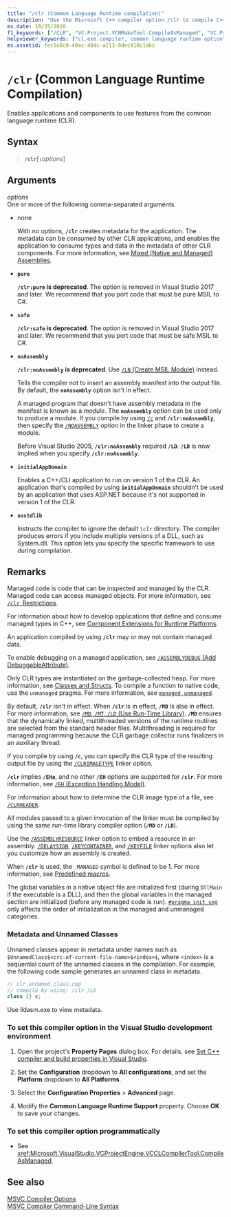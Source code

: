 ```yaml
---
title: "/clr (Common Language Runtime compilation)"
description: "Use the Microsoft C++ compiler option /clr to compile C++/CLI and C++ code as managed code."
ms.date: 10/25/2020
f1_keywords: ["/CLR", "VC.Project.VCNMakeTool.CompileAsManaged", "VC.Project.VCCLCompilerTool.CompileAsManaged"]
helpviewer_keywords: ["cl.exe compiler, common language runtime option", "-clr compiler option [C++]", "clr compiler option [C++]", "/clr compiler option [C++]", "Managed Extensions for C++, compiling", "common language runtime, /clr compiler option"]
ms.assetid: fec5a8c0-40ec-484c-a213-8dec918c1d6c
---
```

# `/clr` (Common Language Runtime Compilation)

Enables applications and components to use features from the common language runtime (CLR).

## Syntax

> **`/clr`**\[**`:`**_options_]

## Arguments

*options*\
One or more of the following comma-separated arguments.

- none

   With no options, **`/clr`** creates metadata for the application. The metadata can be consumed by other CLR applications, and enables the application to consume types and data in the metadata of other CLR components. For more information, see [Mixed (Native and Managed) Assemblies](../../dotnet/mixed-native-and-managed-assemblies.md).

- **`pure`**

   **`/clr:pure` is deprecated**. The option is removed in Visual Studio 2017 and later. We recommend that you port code that must be pure MSIL to C#.

- **`safe`**

   **`/clr:safe` is deprecated**. The option is removed in Visual Studio 2017 and later. We recommend that you port code that must be safe MSIL to C#.

- **`noAssembly`**

   **`/clr:noAssembly` is deprecated**. Use [`/LN` (Create MSIL Module)](ln-create-msil-module.md) instead.

   Tells the compiler not to insert an assembly manifest into the output file. By default, the **`noAssembly`** option isn't in effect.

   A managed program that doesn't have assembly metadata in the manifest is known as a *module*. The **`noAssembly`** option can be used only to produce a module. If you compile by using [`/c`](c-compile-without-linking.md) and **`/clr:noAssembly`**, then specify the [`/NOASSEMBLY`](noassembly-create-a-msil-module.md) option in the linker phase to create a module.

   Before Visual Studio 2005, **`/clr:noAssembly`** required **`/LD`**. **`/LD`** is now implied when you specify **`/clr:noAssembly`**.

- **`initialAppDomain`**

   Enables a C++/CLI application to run on version 1 of the CLR.  An application that's compiled by using **`initialAppDomain`** shouldn't be used by an application that uses ASP.NET because it's not supported in version 1 of the CLR.

- **`nostdlib`**

   Instructs the compiler to ignore the default *`\clr`* directory. The compiler produces errors if you include multiple versions of a DLL, such as System.dll. This option lets you specify the specific framework to use during compilation.

## Remarks

Managed code is code that can be inspected and managed by the CLR. Managed code can access managed objects. For more information, see [`/clr `Restrictions](clr-restrictions.md).

For information about how to develop applications that define and consume managed types in C++, see [Component Extensions for Runtime Platforms](../../extensions/component-extensions-for-runtime-platforms.md).

An application compiled by using **`/clr`** may or may not contain managed data.

To enable debugging on a managed application, see [`/ASSEMBLYDEBUG` (Add DebuggableAttribute)](assemblydebug-add-debuggableattribute.md).

Only CLR types are instantiated on the garbage-collected heap. For more information, see [Classes and Structs](../../extensions/classes-and-structs-cpp-component-extensions.md). To compile a function to native code, use the `unmanaged` pragma. For more information, see [`managed`, `unmanaged`](../../preprocessor/managed-unmanaged.md).

By default, **`/clr`** isn't in effect. When **`/clr`** is in effect, **`/MD`** is also in effect. For more information, see [`/MD`, `/MT`, `/LD` (Use Run-Time Library)](md-mt-ld-use-run-time-library.md). **`/MD`** ensures that the dynamically linked, multithreaded versions of the runtime routines are selected from the standard header files. Multithreading is required for managed programming because the CLR garbage collector runs finalizers in an auxiliary thread.

If you compile by using **`/c`**, you can specify the CLR type of the resulting output file by using the [`/CLRIMAGETYPE`](clrimagetype-specify-type-of-clr-image.md) linker option.

**`/clr`** implies **`/EHa`**, and no other **`/EH`** options are supported for **`/clr`**. For more information, see [`/EH` (Exception Handling Model)](eh-exception-handling-model.md).

For information about how to determine the CLR image type of a file, see [`/CLRHEADER`](clrheader.md).

All modules passed to a given invocation of the linker must be compiled by using the same run-time library compiler option (**`/MD`** or **`/LD`**).

Use the [`/ASSEMBLYRESOURCE`](assemblyresource-embed-a-managed-resource.md) linker option to embed a resource in an assembly. [`/DELAYSIGN`](delaysign-partially-sign-an-assembly.md), [`/KEYCONTAINER`](keycontainer-specify-a-key-container-to-sign-an-assembly.md), and [`/KEYFILE`](keyfile-specify-key-or-key-pair-to-sign-an-assembly.md) linker options also let you customize how an assembly is created.

When **`/clr`** is used, the `_MANAGED` symbol is defined to be 1. For more information, see [Predefined macros](../../preprocessor/predefined-macros.md).

The global variables in a native object file are initialized first (during `DllMain` if the executable is a DLL), and then the global variables in the managed section are initialized (before any managed code is run). [`#pragma init_seg`](../../preprocessor/init-seg.md) only affects the order of initialization in the managed and unmanaged categories.

### Metadata and Unnamed Classes

Unnamed classes appear in metadata under names such as  `$UnnamedClass$<crc-of-current-file-name>$<index>$`, where `<index>` is a sequential count of the unnamed classes in the compilation. For example, the following code sample generates an unnamed class in metadata.

```cpp
// clr_unnamed_class.cpp
// compile by using: /clr /LD
class {} x;
```

Use ildasm.exe to view metadata.

### To set this compiler option in the Visual Studio development environment

1. Open the project's **Property Pages** dialog box. For details, see [Set C++ compiler and build properties in Visual Studio](../working-with-project-properties.md).

1. Set the **Configuration** dropdown to **All configurations**, and set the **Platform** dropdown to **All Platforms**.

1. Select the **Configuration Properties** > **Advanced** page.

1. Modify the **Common Language Runtime Support** property. Choose **OK** to save your changes.

### To set this compiler option programmatically

- See <xref:Microsoft.VisualStudio.VCProjectEngine.VCCLCompilerTool.CompileAsManaged>.

## See also

[MSVC Compiler Options](compiler-options.md)\
[MSVC Compiler Command-Line Syntax](compiler-command-line-syntax.md)
